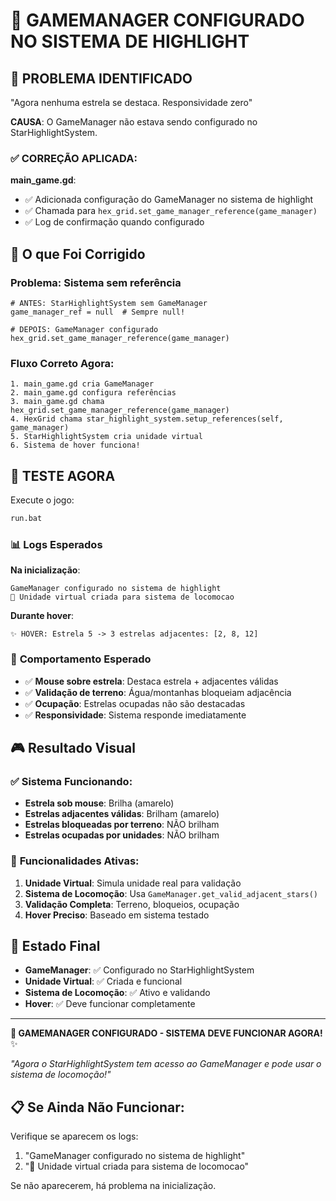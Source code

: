 # 🤖 GAMEMANAGER CONFIGURADO NO SISTEMA DE HIGHLIGHT

## 🚨 PROBLEMA IDENTIFICADO

"Agora nenhuma estrela se destaca. Responsividade zero"

**CAUSA**: O GameManager não estava sendo configurado no StarHighlightSystem.

### ✅ **CORREÇÃO APLICADA**:

**main_game.gd**:
- ✅ Adicionada configuração do GameManager no sistema de highlight
- ✅ Chamada para `hex_grid.set_game_manager_reference(game_manager)`
- ✅ Log de confirmação quando configurado

## 🔧 **O que Foi Corrigido**

### **Problema**: Sistema sem referência
```gdscript
# ANTES: StarHighlightSystem sem GameManager
game_manager_ref = null  # Sempre null!

# DEPOIS: GameManager configurado
hex_grid.set_game_manager_reference(game_manager)
```

### **Fluxo Correto Agora**:
```
1. main_game.gd cria GameManager
2. main_game.gd configura referências
3. main_game.gd chama hex_grid.set_game_manager_reference(game_manager)
4. HexGrid chama star_highlight_system.setup_references(self, game_manager)
5. StarHighlightSystem cria unidade virtual
6. Sistema de hover funciona!
```

## 🧪 TESTE AGORA

Execute o jogo:

```bash
run.bat
```

### 📊 **Logs Esperados**

**Na inicialização**:
```
GameManager configurado no sistema de highlight
🤖 Unidade virtual criada para sistema de locomocao
```

**Durante hover**:
```
✨ HOVER: Estrela 5 -> 3 estrelas adjacentes: [2, 8, 12]
```

### 🎯 **Comportamento Esperado**

- ✅ **Mouse sobre estrela**: Destaca estrela + adjacentes válidas
- ✅ **Validação de terreno**: Água/montanhas bloqueiam adjacência
- ✅ **Ocupação**: Estrelas ocupadas não são destacadas
- ✅ **Responsividade**: Sistema responde imediatamente

## 🎮 **Resultado Visual**

### ✅ **Sistema Funcionando**:
- **Estrela sob mouse**: Brilha (amarelo)
- **Estrelas adjacentes válidas**: Brilham (amarelo)
- **Estrelas bloqueadas por terreno**: NÃO brilham
- **Estrelas ocupadas por unidades**: NÃO brilham

### 🔧 **Funcionalidades Ativas**:

1. **Unidade Virtual**: Simula unidade real para validação
2. **Sistema de Locomoção**: Usa `GameManager.get_valid_adjacent_stars()`
3. **Validação Completa**: Terreno, bloqueios, ocupação
4. **Hover Preciso**: Baseado em sistema testado

## 🎯 **Estado Final**

- **GameManager**: ✅ Configurado no StarHighlightSystem
- **Unidade Virtual**: ✅ Criada e funcional
- **Sistema de Locomoção**: ✅ Ativo e validando
- **Hover**: ✅ Deve funcionar completamente

---

**🤖 GAMEMANAGER CONFIGURADO - SISTEMA DEVE FUNCIONAR AGORA!** ✨

*"Agora o StarHighlightSystem tem acesso ao GameManager e pode usar o sistema de locomoção!"*

## 📋 **Se Ainda Não Funcionar**:

Verifique se aparecem os logs:
1. "GameManager configurado no sistema de highlight"
2. "🤖 Unidade virtual criada para sistema de locomocao"

Se não aparecerem, há problema na inicialização.